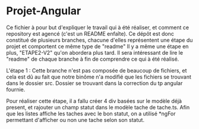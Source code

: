 # Projet-Angular
Ce fichier à pour but d'expliquer le travail qui à été réaliser, et comment ce repository est agencé (c'est un README enfaîte).
Ce dépôt est donc constitué de plusieurs branches, chacune d'elles représentent une étape du projet et comportent ce même type de "readme" 
Il y a même une étape en plus, "ETAPE2-V2" qu'on abordera plus tard.
Il sera intéressant de lire le "readme" de chaque branche à fin de comprendre ce qui à été réalisé. 

L'étape 1 : 
  Cette branche n'est pas composée de beaucoup de fichiers, et cela est dû au fait que notre binôme n'a modifié que les fichiers se trouvant dans le dossier src.
  Dossier se trouvant dans la correction du tp angular fournie. 
  
  Pour réaliser cette étape, il a fallu créer 4 div basées sur le modèle déjà present, et rajouter un champ statut dans le modèle tache de tache.ts.
  Afin que les listes affiche les taches avec le bon statut, on a utilisé *ngFor permettant d'afficher ou non une tache selon son statut.
  
  
